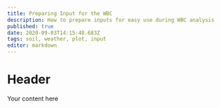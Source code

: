 ```yaml
---
title: Preparing Input for the WBC
description: How to prepare inputs for easy use during WBC analysis
published: true
date: 2020-09-03T14:15:48.683Z
tags: soil, weather, plot, input
editor: markdown
---
```


# Header
Your content here